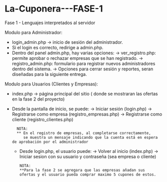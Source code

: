 # La-Cuponera---FASE-1
Fase 1 - Lenguajes interpretados al servidor 

Modulo para Administrador: 
- login_admin.php → inicio de sesión del administrador.
- Si el login es correcto, redirige a admin.php.
- Dentro del panel admin.php, hay varias opciones:
       ->  ver_registro.php: permite aprobar o rechazar empresas que se han registrado.
       ->  registro_admin.php: formulario para registrar nuevos administradores dentro del sistema.
       ->  Opciones para cerrar sesión y reportes, seran diseñadas para la siguiente entrega.


Modulo para Usuarios (Clientes y Empresas): 
- index.php → página principal del sitio ( donde se mostraran las ofertas en la fase 2 del proyecto)
- Desde la pantalla de inicio, se puede:
    -> Iniciar sesión (login.php)
    -> Registrarse como empresa (registro_empresas.php)
    -> Registrarse como cliente (registro_clientes.php)
  
        NOTA: 
        ** En el registro de empresas, al completarse correctamente,
           se muestra un mensaje indicando que la cuenta está en espera de aprobación por el administrador

  
  - Desde login.php, el usuario puede:
     -> Volver al inicio (index.php)
     -> Iniciar sesion con su usuario y contraseña (sea empresa o cliente)
    
        NOTA:
        **Para la fase 2 se agregara que las empresas añadan sus ofertas y el usuario pueda comprar maximo 5 cupones de estos. 
